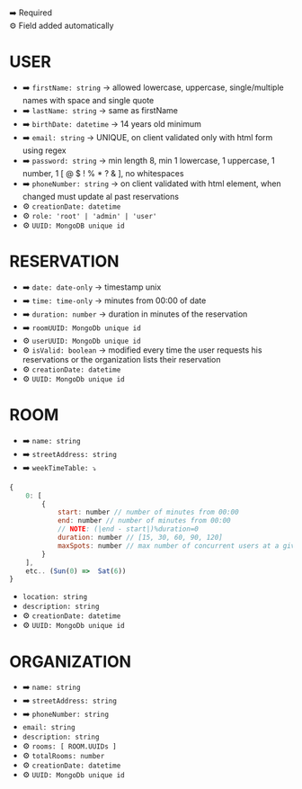 ➡️ Required <br>
⚙️ Field added automatically <br>

# USER

- ➡️ `firstName: string` → allowed lowercase, uppercase, single/multiple names with space and single quote
- ➡️ `lastName: string` → same as firstName
- ➡️ `birthDate: datetime` → 14 years old minimum
- ➡️ `email: string` → UNIQUE, on client validated only with html form using regex
- ➡️ `password: string` → min length 8, min 1 lowercase, 1 uppercase, 1 number, 1 [ @ $ ! % * ? & ], no whitespaces
- ➡️ `phoneNumber: string` → on client validated with html element, when changed must update al past reservations
- ⚙️ `creationDate: datetime`
- ⚙️ `role: 'root' | 'admin' | 'user'`
- ⚙️ `UUID: MongoDB unique id`


# RESERVATION

- ➡️ `date: date-only` → timestamp unix
- ➡️ `time: time-only` → minutes from 00:00 of date
- ➡️ `duration: number` → duration in minutes of the reservation
- ➡️ `roomUUID: MongoDb unique id`
- ⚙️ `userUUID: MongoDb unique id`
- ⚙️ `isValid: boolean` → modified every time the user requests his reservations or the organization lists their reservation
- ⚙️ `creationDate: datetime`
- ⚙️ `UUID: MongoDb unique id`


# ROOM
<!-- the returned object will have the actual dates with only the free turns in the body and relative free spots -->
- ➡️ `name: string`
- ➡️ `streetAddress: string`
- ➡️ `weekTimeTable: ⤵️`
```js
{
    0: [
        {
            start: number // number of minutes from 00:00
            end: number // number of minutes from 00:00
            // NOTE: (|end - start|)%duration=0
            duration: number // [15, 30, 60, 90, 120]
            maxSpots: number // max number of concurrent users at a given time
        }
    ],
    etc.. (Sun(0) =>  Sat(6))
}
```
- `location: string`
- `description: string`
- ⚙️ `creationDate: datetime`
- ⚙️ `UUID: MongoDb unique id`


# ORGANIZATION

- ➡️ `name: string`
- ➡️ `streetAddress: string`
- ➡️ `phoneNumber: string`
- `email: string`
-  `description: string`
- ⚙️ `rooms: [ ROOM.UUIDs ]`
- ⚙️ `totalRooms: number`
- ⚙️ `creationDate: datetime`
- ⚙️ `UUID: MongoDb unique id`
